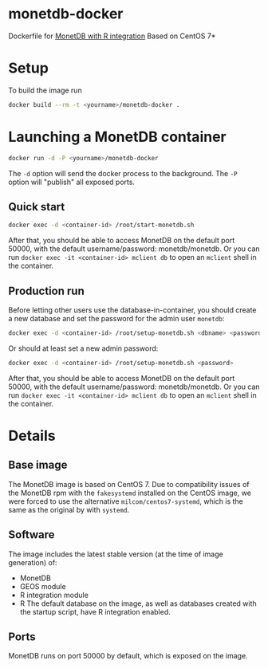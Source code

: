 monetdb-docker
===========================
Dockerfile for [MonetDB with R integration](https://www.monetdb.org/content/embedded-r-monetdb)
Based on CentOS 7*

# Setup

To build the image run
```bash
docker build --rm -t <yourname>/monetdb-docker .
```

# Launching a MonetDB container
```bash
docker run -d -P <yourname>/monetdb-docker
```
The `-d` option will send the docker process to the background. The `-P` option will "publish" all exposed ports.

## Quick start
```bash
docker exec -d <container-id> /root/start-monetdb.sh
```
After that, you should be able to access MonetDB on the default port 50000, with the default username/password: monetdb/monetdb.
Or you can run `docker exec -it <container-id> mclient db` to open an `mclient` shell in the container.

## Production run
Before letting other users use the database-in-container, you should create a new database and set the password for the admin user `monetdb`:
```bash
docker exec -d <container-id> /root/setup-monetdb.sh <dbname> <password>
```
Or should at least set a new admin password:
```bash
docker exec -d <container-id> /root/setup-monetdb.sh <password>
```

After that, you should be able to access MonetDB on the default port 50000, with the default username/password: monetdb/monetdb.
Or you can run `docker exec -it <container-id> mclient db` to open an `mclient` shell in the container.

# Details
## Base image
The MonetDB image is based on CentOS 7. Due to compatibility issues of the MonetDB rpm with the `fakesystemd` installed on the CentOS image, we were forced to use the alternative `milcom/centos7-systemd`, which is the same as the original by with `systemd`.
## Software
The image includes the latest stable version (at the time of image generation) of:
* MonetDB
* GEOS module
* R integration module
* R
The default database on the image, as well as databases created with the startup script, have R integration enabled.

## Ports
MonetDB runs on port 50000 by default, which is exposed on the image.
